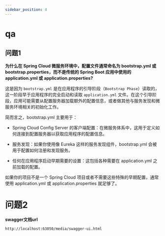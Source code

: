 ```yaml
---
sidebar_position: 4
---
```


# qa

## 问题1

**为什么在 Spring Cloud 微服务环境中，配置文件通常命名为 bootstrap.yml 或 bootstrap.properties，而不是传统的 Spring Boot 应用中使用的 application.yml 或 application.properties?**

这是因为 `bootstrap.yml` 是在应用程序的引导阶段（`Bootstrap Phase`）读取的，这一阶段早于应用程序的完全启动和读取 `application.yml` 文件。在这个引导阶段，应用可能需要从配置服务器加载额外的配置信息，或者做其他与服务发现和微服务环境相关的初始化工作。

简而言之，bootstrap.yml 主要用于：

-   Spring Cloud Config Server 的客户端配置：在微服务体系中，这用于定义如何连接到配置服务器以获取应用程序的配置信息。

-   服务发现：如果你使用像 Eureka 这样的服务发现组件，bootstrap.yml 会被用于配置如何注册和发现服务。

-   任何在应用程序启动早期需要的设置：这包括各种需要在 application.yml 之前加载的配置。

如果你的项目不是一个 Spring Cloud 项目或者不需要这些特殊的早期配置，通常使用 application.yml 或 application.properties 就足够了。

# 问题2

**swagger文档url**

```url
http://localhost:63050/media/swagger-ui.html
```
